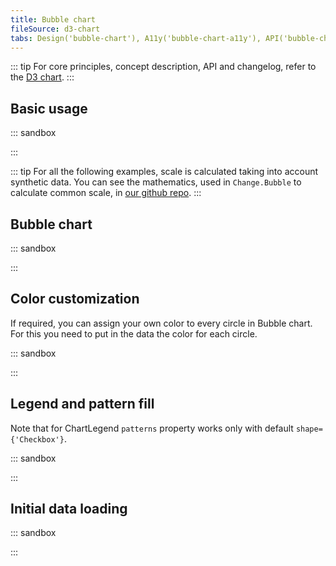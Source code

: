 ```yaml
---
title: Bubble chart
fileSource: d3-chart
tabs: Design('bubble-chart'), A11y('bubble-chart-a11y'), API('bubble-chart-api'), Examples('bubble-chart-d3-code'), Changelog('d3-chart-changelog')
---
```


::: tip
For core principles, concept description, API and changelog, refer to the [D3 chart](/data-display/d3-chart/d3-chart).
:::

## Basic usage

::: sandbox

<script lang="tsx">
import React from 'react';
import { Chart } from '@semcore/d3-chart';

const Demo = () => {
  return <Chart.Bubble data={data} plotWidth={500} plotHeight={200} />;
};

const data = [
  { x: 2, y: 3, value: 5040, label: 'label 1' },
  { x: 1, y: 9, value: 40, label: 'label 2' },
  { x: 6, y: 2, value: 45634, label: 'label 3' },
  { x: 4, y: 7, value: 245, label: 'label 4' },
  { x: 9, y: 5, value: 7462, label: 'label 5' },
];
</script>

:::

::: tip
For all the following examples, scale is calculated taking into account synthetic data. 
You can see the mathematics, used in `Change.Bubble` to calculate common scale, in [our github repo](https://github.com/semrush/intergalactic/blob/master/semcore/d3-chart/src/component/Chart/BubbleChart.tsx#L84).
:::

## Bubble chart

::: sandbox

<script lang="tsx">
import React from 'react';
import { Plot, Bubble, XAxis, YAxis } from '@semcore/ui/d3-chart';
import { scaleLinear } from 'd3-scale';
import { Text } from '@semcore/ui/typography';

const Demo = () => {
  const MARGIN = 40;
  const width = 500;
  const height = 300;

  const xScale = scaleLinear()
    .range([MARGIN, width - MARGIN])
    .domain([-4, 14]);

  const yScale = scaleLinear()
    .range([height - MARGIN, MARGIN])
    .domain([-4, 14]);

  return (
    <Plot data={data} scale={[xScale, yScale]} width={width} height={height}>
      <YAxis>
        <YAxis.Ticks />
        <YAxis.Grid />
      </YAxis>
      <XAxis>
        <XAxis.Ticks />
      </XAxis>
      <Bubble x='x' y='y' value='value' />
      <Bubble.Tooltip>
        {({ index }) => {
          return {
            children: (
              <>
                <Bubble.Tooltip.Title>Data</Bubble.Tooltip.Title>
                <Text tag='div'>X axis {data[index].x}</Text>
                <Text tag='div'>Y axis {data[index].y}</Text>
                <Text tag='div'>Value {data[index].value}</Text>
              </>
            ),
          };
        }}
      </Bubble.Tooltip>
    </Plot>
  );
};

const data = Array(10)
  .fill({})
  .map((d, i) => ({
    x: Math.random() * 10,
    y: Math.random() * 10,
    value: Math.random() * 1000,
  }));
</script>

:::

## Color customization

If required, you can assign your own color to every circle in Bubble chart. For this you need to put in the data the color for each circle.

::: sandbox

<script lang="tsx">
import React from 'react';
import { Plot, Bubble, XAxis, YAxis } from '@semcore/ui/d3-chart';
import { scaleLinear } from 'd3-scale';
import { Text } from '@semcore/ui/typography';

const Demo = () => {
  const MARGIN = 40;
  const width = 500;
  const height = 300;

  const xScale = scaleLinear()
    .range([MARGIN, width - MARGIN])
    .domain([0, 10]);

  const yScale = scaleLinear()
    .range([height - MARGIN, MARGIN])
    .domain([-1, 10]);

  return (
    <Plot data={data} scale={[xScale, yScale]} width={width} height={height}>
      <YAxis>
        <YAxis.Ticks />
        <YAxis.Grid />
      </YAxis>
      <XAxis>
        <XAxis.Ticks />
      </XAxis>
      <Bubble x='x' y='y' value='value' label='label' color='color' />
      <Bubble.Tooltip>
        {({ index }) => {
          return {
            children: (
              <>
                <Bubble.Tooltip.Title>Data</Bubble.Tooltip.Title>
                <Text tag='div'>X axis {data[index].x}</Text>
                <Text tag='div'>Y axis {data[index].y}</Text>
                <Text tag='div'>Value {data[index].value}</Text>
              </>
            ),
          };
        }}
      </Bubble.Tooltip>
    </Plot>
  );
};

const data = [
  { x: 2, y: 3, value: 5040, label: 'label 1', color: '#2BB3FF' },
  { x: 1, y: 9, value: 40, label: 'label 2', color: '#59DDAA' },
  { x: 6, y: 2, value: 45634, label: 'label 3', color: '#FF4953' },
  { x: 4, y: 7, value: 245, label: 'label 4', color: '#AB6CFE' },
  { x: 9, y: 5, value: 7462, label: 'label 5', color: '#66C030' },
];
</script>

:::

## Legend and pattern fill

Note that for ChartLegend `patterns` property works only with default `shape={'Checkbox'}`.

::: sandbox

<script lang="tsx">
import React from 'react';
import {
  Plot,
  Bubble,
  XAxis,
  YAxis,
  ChartLegend,
  makeDataHintsContainer,
} from '@semcore/ui/d3-chart';
import { scaleLinear } from 'd3-scale';
import { Text } from '@semcore/ui/typography';
import { Flex } from '@semcore/flex-box';

const dataHints = makeDataHintsContainer();

const Demo = () => {
  const MARGIN = 40;
  const width = 500;
  const height = 300;

  const xScale = scaleLinear()
    .range([MARGIN, width - MARGIN])
    .domain([0, 10]);

  const yScale = scaleLinear()
    .range([height - MARGIN, MARGIN])
    .domain([-2, 10]);

  const legendItems = data.map((item, index) => {
    return {
      id: index.toString(),
      label: `Round item (${item.label}) [${index}]`,
      checked: true,
      color: item.color,
    };
  });

  return (
    <Flex direction='column'>
      <ChartLegend dataHints={dataHints} items={legendItems} patterns/>
      <Plot
        data={data}
        scale={[xScale, yScale]}
        width={width}
        height={height}
        dataHints={dataHints}
        patterns
      >
        <YAxis>
          <YAxis.Ticks />
          <YAxis.Grid />
        </YAxis>
        <XAxis>
          <XAxis.Ticks />
        </XAxis>
        <Bubble x='x' y='y' value='value' label='label' color='color' />
        <Bubble.Tooltip>
          {({ index }) => {
            return {
              children: (
                <>
                  <Bubble.Tooltip.Title>Data</Bubble.Tooltip.Title>
                  <Text tag='div'>X axis {data[index].x}</Text>
                  <Text tag='div'>Y axis {data[index].y}</Text>
                  <Text tag='div'>Value {data[index].value}</Text>
                </>
              ),
            };
          }}
        </Bubble.Tooltip>
      </Plot>
    </Flex>
  );
};

const data = [
  { x: 2, y: 3, value: 5040, label: 'label 1', color: '#2BB3FF' },
  { x: 1, y: 9, value: 40, label: 'label 2', color: '#59DDAA' },
  { x: 6, y: 2, value: 45634, label: 'label 3', color: '#FF4953' },
  { x: 4, y: 7, value: 245, label: 'label 4', color: '#AB6CFE' },
  { x: 9, y: 5, value: 7462, label: 'label 5', color: '#66C030' },
];
</script>

:::

## Initial data loading

::: sandbox

<script lang="tsx">
import React from 'react';
import { BubbleChartSkeleton } from '@semcore/ui/skeleton';

const Demo = () => (
  <React.Fragment>
    <BubbleChartSkeleton />
  </React.Fragment>
);
</script>

:::
